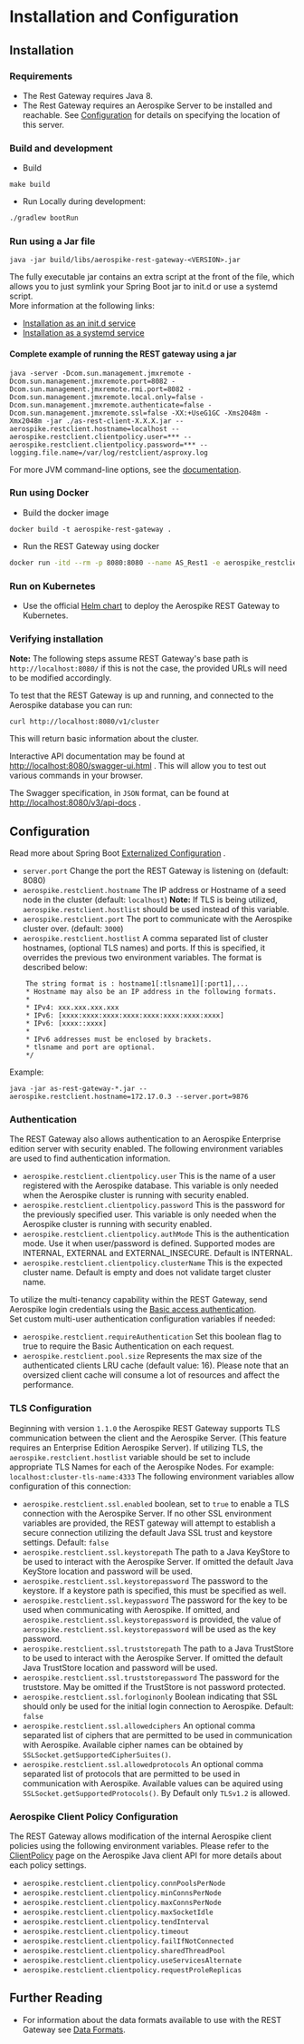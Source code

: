 # Installation and Configuration

## Installation

### Requirements

* The Rest Gateway requires Java 8.
* The Rest Gateway requires an Aerospike Server to be installed and reachable. See [Configuration](#configuration) for
  details on specifying the location of this server.

### Build and development

* Build

```
make build
```

* Run Locally during development:

```sh
./gradlew bootRun
```

### Run using a Jar file

```
java -jar build/libs/aerospike-rest-gateway-<VERSION>.jar
```

The fully executable jar contains an extra script at the front of the file, which allows you to just symlink your Spring
Boot jar to init.d or use a systemd script.  
More information at the following links:

* [Installation as an init.d service](https://docs.spring.io/spring-boot/docs/current/reference/htmlsingle/#deployment-service)
* [Installation as a systemd service](https://docs.spring.io/spring-boot/docs/current/reference/htmlsingle/#deployment-systemd-service)

#### Complete example of running the REST gateway using a jar

```
java -server -Dcom.sun.management.jmxremote -Dcom.sun.management.jmxremote.port=8082 -Dcom.sun.management.jmxremote.rmi.port=8082 -Dcom.sun.management.jmxremote.local.only=false -Dcom.sun.management.jmxremote.authenticate=false -Dcom.sun.management.jmxremote.ssl=false -XX:+UseG1GC -Xms2048m -Xmx2048m -jar ./as-rest-client-X.X.X.jar --aerospike.restclient.hostname=localhost --aerospike.restclient.clientpolicy.user=*** --aerospike.restclient.clientpolicy.password=*** --logging.file.name=/var/log/restclient/asproxy.log
```

For more JVM command-line options, see
the [documentation](https://docs.oracle.com/javase/8/docs/technotes/tools/unix/java.html).

### Run using Docker

* Build the docker image

```
docker build -t aerospike-rest-gateway .
```

* Run the REST Gateway using docker

```sh
docker run -itd --rm -p 8080:8080 --name AS_Rest1 -e aerospike_restclient_hostname=172.17.0.3 aerospike-client-rest
```

### Run on Kubernetes

* Use the official [Helm chart](https://github.com/aerospike/aerospike-client-rest-kubernetes) to deploy the Aerospike
  REST Gateway to Kubernetes.

### Verifying installation

**Note:** The following steps assume REST Gateway's base path is `http://localhost:8080/` if this is not the case, the
provided URLs will need to be modified accordingly.

To test that the REST Gateway is up and running, and connected to the Aerospike database you can run:

    curl http://localhost:8080/v1/cluster

This will return basic information about the cluster.

Interactive API documentation may be found at <http://localhost:8080/swagger-ui.html> . This will allow you to
test out various commands in your browser.

The Swagger specification, in `JSON` format, can be found at <http://localhost:8080/v3/api-docs> .

## Configuration

Read more about Spring
Boot [Externalized Configuration](https://docs.spring.io/spring-boot/docs/current/reference/html/spring-boot-features.html#boot-features-external-config)
.

* `server.port` Change the port the REST Gateway is listening on (default: 8080)
* `aerospike.restclient.hostname` The IP address or Hostname of a seed node in the cluster (default: `localhost`)
  **Note:** If TLS is being utilized, `aerospike.restclient.hostlist` should be used instead of this variable.
* `aerospike.restclient.port` The port to communicate with the Aerospike cluster over. (default: `3000`)
* `aerospike.restclient.hostlist` A comma separated list of cluster hostnames, (optional TLS names) and ports. If this
  is specified, it overrides the previous two environment variables. The format is described below:

``` None
    The string format is : hostname1[:tlsname1][:port1],...
    * Hostname may also be an IP address in the following formats.
    *
    * IPv4: xxx.xxx.xxx.xxx
    * IPv6: [xxxx:xxxx:xxxx:xxxx:xxxx:xxxx:xxxx:xxxx]
    * IPv6: [xxxx::xxxx]
    *
    * IPv6 addresses must be enclosed by brackets.
    * tlsname and port are optional.
    */
```

Example:

```
java -jar as-rest-gateway-*.jar --aerospike.restclient.hostname=172.17.0.3 --server.port=9876
```

### Authentication

The REST Gateway also allows authentication to an Aerospike Enterprise edition server with security enabled. The
following environment variables are used to find authentication information.

* `aerospike.restclient.clientpolicy.user` This is the name of a user registered with the Aerospike database. This
  variable is only needed when the Aerospike cluster is running with security enabled.
* `aerospike.restclient.clientpolicy.password` This is the password for the previously specified user. This variable is
  only needed when the Aerospike cluster is running with security enabled.
* `aerospike.restclient.clientpolicy.authMode` This is the authentication mode. Use it when user/password is defined.
  Supported modes are INTERNAL, EXTERNAL and EXTERNAL_INSECURE. Default is INTERNAL.
* `aerospike.restclient.clientpolicy.clusterName` This is the expected cluster name. Default is empty and does not
  validate target cluster name.

To utilize the multi-tenancy capability within the REST Gateway, send Aerospike login credentials using
the [Basic access authentication](https://en.wikipedia.org/wiki/Basic_access_authentication).  
Set custom multi-user authentication configuration variables if needed:

* `aerospike.restclient.requireAuthentication` Set this boolean flag to true to require the Basic Authentication on each
  request.
* `aerospike.restclient.pool.size` Represents the max size of the authenticated clients LRU cache (default value: 16).
  Please note that an oversized client cache will consume a lot of resources and affect the performance.

### TLS Configuration

Beginning with version `1.1.0` the Aerospike REST Gateway supports TLS communication between the client and the
Aerospike
Server. (This feature requires an Enterprise Edition Aerospike Server).
If utilizing TLS, the `aerospike.restclient.hostlist` variable should be set to include appropriate TLS Names for each
of the Aerospike Nodes. For example: `localhost:cluster-tls-name:4333` The following environment variables allow
configuration of this connection:

* `aerospike.restclient.ssl.enabled` boolean, set to `true` to enable a TLS connection with the Aerospike Server. If no
  other SSL environment variables are provided, the REST gateway will attempt to establish a secure connection utilizing
  the default Java SSL trust and keystore settings. Default: `false`
* `aerospike.restclient.ssl.keystorepath` The path to a Java KeyStore to be used to interact with the Aerospike Server.
  If omitted the default Java KeyStore location and password will be used.
* `aerospike.restclient.ssl.keystorepassword` The password to the keystore. If a keystore path is specified, this must
  be specified as well.
* `aerospike.restclient.ssl.keypassword` The password for the key to be used when communicating with Aerospike. If
  omitted, and `aerospike.restclient.ssl.keystorepassword` is provided, the value
  of `aerospike.restclient.ssl.keystorepassword` will be used as the key password.
* `aerospike.restclient.ssl.truststorepath` The path to a Java TrustStore to be used to interact with the Aerospike
  Server. If omitted the default Java TrustStore location and password will be used.
* `aerospike.restclient.ssl.truststorepassword` The password for the truststore. May be omitted if the TrustStore is not
  password protected.
* `aerospike.restclient.ssl.forloginonly` Boolean indicating that SSL should only be used for the initial login
  connection to Aerospike. Default: `false`
* `aerospike.restclient.ssl.allowedciphers` An optional comma separated list of ciphers that are permitted to be used in
  communication with Aerospike. Available cipher names can be obtained by `SSLSocket.getSupportedCipherSuites()`.
* `aerospike.restclient.ssl.allowedprotocols` An optional comma separated list of protocols that are permitted to be
  used in communication with Aerospike. Available values can be aquired using `SSLSocket.getSupportedProtocols()`. By
  Default only `TLSv1.2` is allowed.

### Aerospike Client Policy Configuration

The REST Gateway allows modification of the internal Aerospike client policies using the following environment
variables.
Please refer to
the [ClientPolicy](https://docs.aerospike.com/apidocs/java/com/aerospike/client/policy/ClientPolicy.html) page on the
Aerospike Java client API for more details about each policy settings.

* `aerospike.restclient.clientpolicy.connPoolsPerNode`
* `aerospike.restclient.clientpolicy.minConnsPerNode`
* `aerospike.restclient.clientpolicy.maxConnsPerNode`
* `aerospike.restclient.clientpolicy.maxSocketIdle`
* `aerospike.restclient.clientpolicy.tendInterval`
* `aerospike.restclient.clientpolicy.timeout`
* `aerospike.restclient.clientpolicy.failIfNotConnected`
* `aerospike.restclient.clientpolicy.sharedThreadPool`
* `aerospike.restclient.clientpolicy.useServicesAlternate`
* `aerospike.restclient.clientpolicy.requestProleReplicas`

## Further Reading

* For information about the data formats available to use with the REST Gateway see [Data Formats](./data-formats.md).
